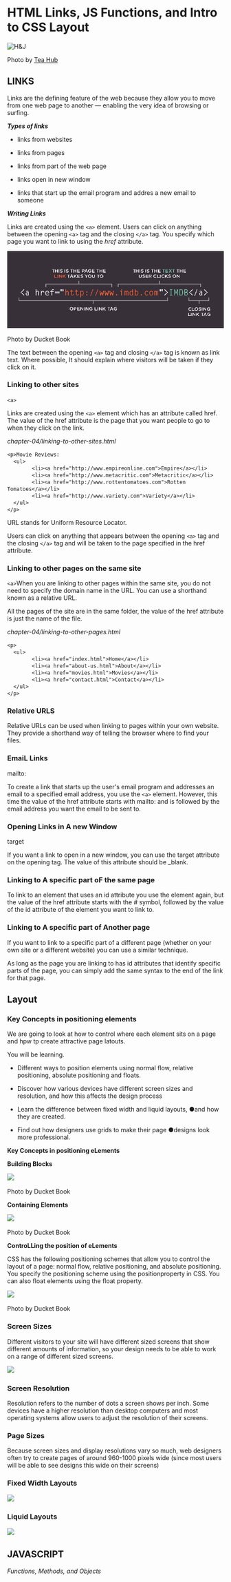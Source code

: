 # HTML Links, JS Functions, and Intro to CSS Layout

![H&J](https://swall.teahub.io/photos/small/22-220767_web-developer-wallpaper-4k.jpg)

Photo by [Tea Hub](https://swall.teahub.io)

## LINKS

Links are the defining feature of the web because they allow you to move from one web page to another — enabling the very idea of browsing or surfing.

***Types of links***

- links from websites

- links from pages

- links from part of the web page

- links open in new window

- links that start up the email program and addres a new email to someone

***Writing Links***

Links are created using the ```<a>``` element. Users can click on anything between the opening ```<a>``` tag and the closing ```</a>``` tag. You specify which page you want to link to using the *href* attribute.

![  ](class04\fr1.JPG)

Photo by Ducket Book

The text between the opening ```<a>``` tag and closing ```</a>``` tag is known as link text. Where possible, It should explain where visitors will be taken if they click on it.

### Linking to other sites

```<a>```

Links are created using the ```<a>``` element which has an attribute called href. The value of the href attribute is the page that you want people to go to when they click on the link.

*chapter-04/linking-to-other-sites.html*

~~~
<p>Movie Reviews:
  <ul>
        <li><a href="http://www.empireonline.com">Empire</a></li>
        <li><a href="http://www.metacritic.com">Metacritic</a></li>
        <li><a href="http://www.rottentomatoes.com">Rotten Tomatoes</a></li>    
        <li><a href="http://www.variety.com">Variety</a></li>
  </ul>
</p>
~~~

URL stands for Uniform Resource Locator.

Users can click on anything that appears between the opening ```<a>``` tag and the closing ```</a>``` tag and will be taken to the page specified in the href attribute.

### Linking to other pages on the same site

```<a>```When you are linking to other pages within the same site, you do not need to specify the domain name in the URL. You can use a shorthand known as a relative URL.

All the pages of the site are in the same folder, the value of the href attribute is just the name of the file.

*chapter-04/linking-to-other-pages.html*


~~~
<p>
  <ul>
        <li><a href="index.html">Home</a></li>
        <li><a href="about-us.html">About</a></li>
        <li><a href="movies.html">Movies</a></li>
        <li><a href="contact.html">Contact</a></li>
  </ul>
</p>
~~~


### Relative URLS

Relative URLs can be used when linking to pages within your own website. They provide a shorthand way of telling the browser where to find your files.

### EmaiL Links

mailto:

To create a link that starts up the user's email program and addresses an email to a specified email address, you use the ```<a>``` element. However, this time the value of the href attribute starts with mailto: and is followed by the email address you want the email to be sent to.

### Opening Links in A new Window

target

If you want a link to open in a new window, you can use the target attribute on the opening tag. The value of this attribute should be _blank.

### Linking to A specific part oF the same page

To link to an element that uses an id attribute you use the element again, but the value of the href attribute starts with the # symbol, followed by the value of the id attribute of the element you want to link to.

### Linking to A specific part of Another page

If you want to link to a specific part of a different page (whether on your own site or a different website) you can use a similar technique.

As long as the page you are linking to has id attributes that identify specific parts of the page, you can simply add the same syntax to the end of the link for that page.

## Layout

### Key Concepts in positioning elements

We are going to look at how to control where each element sits on a page and hpw tp create attractive page latouts.

You will be learning.

- Different ways to position elements using normal flow, relative positioning, absolute positioning and floats.

- Discover how various devices have different screen sizes and resolution, and how this affects the design process

- Learn the difference between fixed width and liquid layouts, ●and how they are created.

- Find out how designers use grids to make their page ●designs look more professional.

**Key Concepts in positioning eLements**

**Building Blocks**

![  ](class04\se2.JPG)

Photo by Ducket Book

**Containing Elements**

![  ](class04\th3.JPG)

Photo by Ducket Book

**ControLLing the position of eLements**

CSS has the following positioning schemes that allow you to control the layout of a page: normal flow, relative positioning, and absolute positioning. You specify the positioning scheme using the positionproperty in CSS. You can also float elements using the float property.

![  ](class04\fo4.JPG)

Photo by Ducket Book

### Screen Sizes

Different visitors to your site will have different sized screens that show different amounts of information, so your design needs to be able to work on a range of different sized screens.

![  ](class04\fi5.JPG)

### Screen Resolution

Resolution refers to the number of dots a screen shows per inch. Some devices have a higher resolution than desktop computers and most operating systems allow users to adjust the resolution of their screens.

### Page Sizes

Because screen sizes and display resolutions vary so much, web designers often try to create pages of around 960-1000 pixels wide (since most users will be able to see designs this wide on their screens)

### Fixed Width Layouts

![  ](class04\si6.JPG)

### Liquid Layouts

![  ](class04\si7.JPG)

## JAVASCRIPT 
*Functions, Methods, and Objects*

